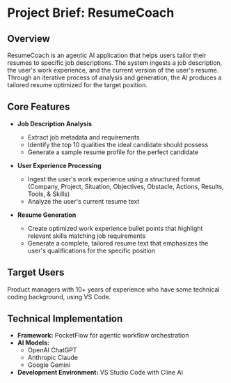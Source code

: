 # Project Brief: ResumeCoach

## Overview
ResumeCoach is an agentic AI application that helps users tailor their resumes to specific job descriptions. The system ingests a job description, the user's work experience, and the current version of the user's resume. Through an iterative process of analysis and generation, the AI produces a tailored resume optimized for the target position.

## Core Features
- **Job Description Analysis**
  - Extract job metadata and requirements
  - Identify the top 10 qualities the ideal candidate should possess
  - Generate a sample resume profile for the perfect candidate

- **User Experience Processing**
  - Ingest the user's work experience using a structured format (Company, Project, Situation, Objectives, Obstacle, Actions, Results, Tools, & Skills)
  - Analyze the user's current resume text

- **Resume Generation**
  - Create optimized work experience bullet points that highlight relevant skills matching job requirements
  - Generate a complete, tailored resume text that emphasizes the user's qualifications for the specific position

## Target Users
Product managers with 10+ years of experience who have some technical coding background, using VS Code.

## Technical Implementation
- **Framework:** PocketFlow for agentic workflow orchestration
- **AI Models:** 
  - OpenAI ChatGPT
  - Anthropic Claude
  - Google Gemini
- **Development Environment:** VS Studio Code with Cline AI
